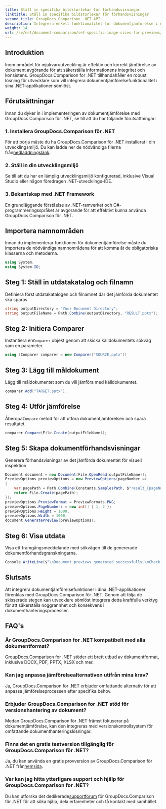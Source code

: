 ```yaml
---
title: Ställ in specifika bildstorlekar för förhandsvisningar
linktitle: Ställ in specifika bildstorlekar för förhandsvisningar
second_title: GroupDocs.Comparison .NET API
description: Integrera enkelt funktionalitet för dokumentjämförelse i dina .NET-applikationer med GroupDocs.Comparison for .NET.
weight: 14
url: /sv/net/document-comparison/set-specific-image-sizes-for-previews/
---
```

## Introduktion
Inom området för mjukvaruutveckling är effektiv och korrekt jämförelse av dokument avgörande för att säkerställa informationens integritet och konsistens. GroupDocs.Comparison for .NET tillhandahåller en robust lösning för utvecklare som vill integrera dokumentjämförelsefunktionalitet i sina .NET-applikationer sömlöst.
## Förutsättningar
Innan du dyker in i implementeringen av dokumentjämförelse med GroupDocs.Comparison för .NET, se till att du har följande förutsättningar:
### 1. Installera GroupDocs.Comparison för .NET
 För att börja måste du ha GroupDocs.Comparison för .NET installerat i din utvecklingsmiljö. Du kan ladda ner de nödvändiga filerna från[nedladdningslänk](https://releases.groupdocs.com/comparison/net/).
### 2. Ställ in din utvecklingsmiljö
Se till att du har en lämplig utvecklingsmiljö konfigurerad, inklusive Visual Studio eller någon föredragen .NET-utvecklings-IDE.
### 3. Bekantskap med .NET Framework
En grundläggande förståelse av .NET-ramverket och C#-programmeringsspråket är avgörande för att effektivt kunna använda GroupDocs.Comparison för .NET.

## Importera namnområden
Innan du implementerar funktionen för dokumentjämförelse måste du importera de nödvändiga namnområdena för att komma åt de obligatoriska klasserna och metoderna.
```csharp
using System;
using System.IO;
```
## Steg 1: Ställ in utdatakatalog och filnamn
Definiera först utdatakatalogen och filnamnet där det jämförda dokumentet ska sparas.
```csharp
string outputDirectory = "Your Document Directory";
string outputFileName = Path.Combine(outputDirectory, "RESULT.pptx");
```
## Steg 2: Initiera Comparer
 Instantiera en`Comparer` objekt genom att skicka källdokumentets sökväg som en parameter.
```csharp
using (Comparer comparer = new Comparer("SOURCE.pptx"))
```
## Steg 3: Lägg till måldokument
Lägg till måldokumentet som du vill jämföra med källdokumentet.
```csharp
comparer.Add("TARGET.pptx");
```
## Steg 4: Utför jämförelse
 Åberopa`Compare` metod för att utföra dokumentjämförelsen och spara resultatet.
```csharp
comparer.Compare(File.Create(outputFileName));
```
## Steg 5: Skapa dokumentförhandsvisningar
Generera förhandsvisningar av det jämförda dokumentet för visuell inspektion.
```csharp
Document document = new Document(File.OpenRead(outputFileName));
PreviewOptions previewOptions = new PreviewOptions(pageNumber =>
{
    var pagePath = Path.Combine(Constants.SamplesPath, $"result_{pageNumber}.png");
    return File.Create(pagePath);
});
previewOptions.PreviewFormat = PreviewFormats.PNG;
previewOptions.PageNumbers = new int[] { 1, 2 };
previewOptions.Height = 1000;
previewOptions.Width = 1000;
document.GeneratePreview(previewOptions);
```
## Steg 6: Visa utdata
Visa ett framgångsmeddelande med sökvägen till de genererade dokumentförhandsgranskningarna.
```csharp
Console.WriteLine($"\nDocument previews generated successfully.\nCheck output in {outputDirectory}.");
```

## Slutsats
Att integrera dokumentjämförelsefunktioner i dina .NET-applikationer förenklas med GroupDocs.Comparison för .NET. Genom att följa de skisserade stegen kan utvecklare sömlöst integrera detta kraftfulla verktyg för att säkerställa noggrannhet och konsekvens i dokumenthanteringsprocesser.
## FAQ's
### Är GroupDocs.Comparison for .NET kompatibelt med alla dokumentformat?
GroupDocs.Comparison for .NET stöder ett brett utbud av dokumentformat, inklusive DOCX, PDF, PPTX, XLSX och mer.
### Kan jag anpassa jämförelsealternativen utifrån mina krav?
Ja, GroupDocs.Comparison för .NET erbjuder omfattande alternativ för att anpassa jämförelseprocessen efter specifika behov.
### Erbjuder GroupDocs.Comparison for .NET stöd för versionshantering av dokument?
Medan GroupDocs.Comparison för .NET främst fokuserar på dokumentjämförelse, kan den integreras med versionskontrollsystem för omfattande dokumenthanteringslösningar.
### Finns det en gratis testversion tillgänglig för GroupDocs.Comparison för .NET?
 Ja, du kan använda en gratis provversion av GroupDocs.Comparison för .NET från[hemsida](https://releases.groupdocs.com/).
### Var kan jag hitta ytterligare support och hjälp för GroupDocs.Comparison for .NET?
 Du kan utforska det dedikerade[supportforum](https://forum.groupdocs.com/c/comparison/12) för GroupDocs.Comparison för .NET för att söka hjälp, dela erfarenheter och få kontakt med samhället.